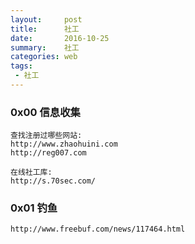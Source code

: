 ```yaml
---
layout:     post
title:      社工
date:       2016-10-25
summary:    社工
categories: web
tags:
 - 社工
---
```


### 0x00 信息收集

```
查找注册过哪些网站:
http://www.zhaohuini.com
http://reg007.com

在线社工库:
http://s.70sec.com/
```

### 0x01 钓鱼

```
http://www.freebuf.com/news/117464.html
```
